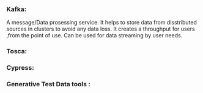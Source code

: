 ### Kafka: 
A message/Data prosessing service. It helps to store data from disstributed sources in clusters to avoid any data loss. It creates a throughput for users ,from the point of use. 
Can be used for data streaming by user needs.  



### Tosca: 
### Cypress: 
### Generative Test Data tools :



